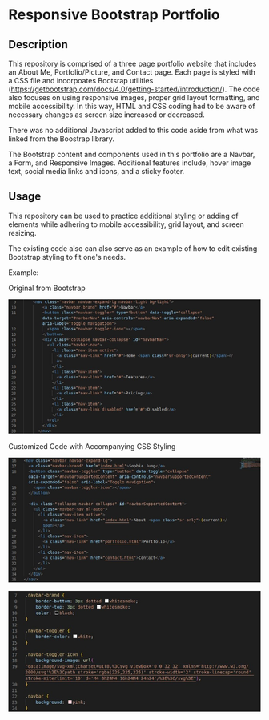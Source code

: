 # Responsive Bootstrap Portfolio

## Description 

This repository is comprised of a three page portfolio website that includes an About Me, Portfolio/Picture, and Contact page. Each page is styled with a CSS file and incorpoates Bootsrap utilities (https://getbootstrap.com/docs/4.0/getting-started/introduction/). The code also focuses on using responsive images, proper grid layout formatting, and mobile accessibility. In this way, HTML and CSS coding had to be aware of necessary changes as screen size increased or decreased. 

There was no additional Javascript added to this code aside from what was linked from the Boostrap library. 

The Bootstrap content and components used in this portfolio are a Navbar, a Form, and Responsive Images. Additional features include, hover image text, social media links and icons, and a sticky footer.

## Usage 

This repository can be used to practice additional styling or adding of elements while adhering to mobile accessibility, grid layout, and screen resizing. 

The existing code also can also serve as an example of how to edit existing Bootstrap styling to fit one's needs. 

Example:

Original from Bootstrap

![alt-text](./assets/original.png "Original Code")

Customized Code with Accompanying CSS Styling

![alt-text](./assets/new.png "New Code")

![alt-text](./assets/css.png "Styling")

